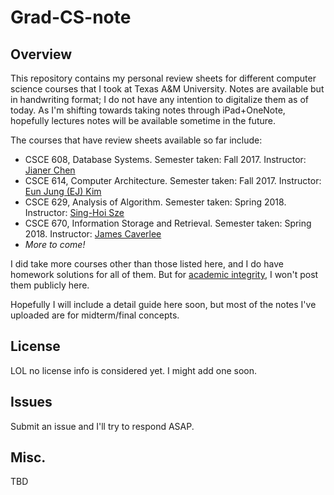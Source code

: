 # Grad-CS-note

## Overview

This repository contains my personal review sheets for different computer science courses that I took at Texas A&M University. Notes are available but in handwriting format; I do not have any intention to digitalize them as of today. As I'm shifting towards taking notes through iPad+OneNote, hopefully lectures notes will be available sometime in the future.

The courses that have review sheets available so far include:

* CSCE 608, Database Systems. Semester taken: Fall 2017. Instructor: [Jianer Chen](http://faculty.cs.tamu.edu/chen/)
* CSCE 614, Computer Architecture. Semester taken: Fall 2017. Instructor: [Eun Jung (EJ) Kim](http://faculty.cse.tamu.edu/ejkim/)
* CSCE 629, Analysis of Algorithm. Semester taken: Spring 2018. Instructor: [Sing-Hoi Sze](http://faculty.cs.tamu.edu/shsze/)
* CSCE 670, Information Storage and Retrieval. Semester taken: Spring 2018. Instructor: [James Caverlee](http://faculty.cse.tamu.edu/caverlee/)
* *More to come!*

I did take more courses other than those listed here, and I do have homework solutions for all of them. But for [academic integrity](https://aggiehonor.tamu.edu/Rules-and-Procedures/Rules/Honor-System-Rules), I won't post them publicly here.

Hopefully I will include a detail guide here soon, but most of the notes I've uploaded are for midterm/final concepts.

## License

LOL no license info is considered yet. I might add one soon.

## Issues

Submit an issue and I'll try to respond ASAP.

## Misc.

TBD
